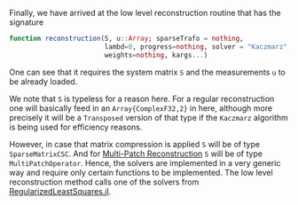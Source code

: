 Finally, we have arrived at the low level reconstruction routine that has the signature
```julia
function reconstruction(S, u::Array; sparseTrafo = nothing,
                        lambd=0, progress=nothing, solver = "Kaczmarz",
                        weights=nothing, kargs...)
```
One can see that it requires the system matrix `S` and the measurements `u` to be
already loaded.

We note that `S` is typeless for a reason here. For a regular reconstruction one
will basically feed in an `Array{ComplexF32,2}` in here, although more precisely
it will be a `Transposed` version of that type if the `Kaczmarz` algorithm is being
used for efficiency reasons.

However, in case that matrix compression is applied `S` will be of type `SparseMatrixCSC`.
And for [Multi-Patch Reconstruction](@ref) `S` will be of type `MultiPatchOperator`. Hence,
the solvers are implemented in a very generic way and require only certain functions
to be implemented. The low level reconstruction method calls one of the solvers
from [RegularizedLeastSquares.jl](https://github.com/tknopp/RegularizedLeastSquares.jl).
